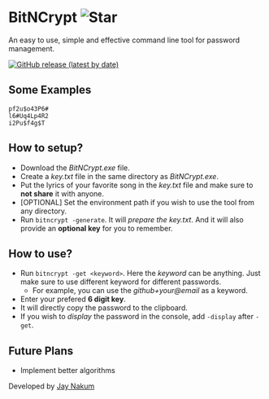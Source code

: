 # BitNCrypt ![Star](https://img.shields.io/github/stars/JayNakum/BitNCrypt?style=social)
An easy to use, simple and effective command line tool for password management.

[![GitHub release (latest by date)](https://img.shields.io/github/v/release/JayNakum/BitNCrypt?include_prereleaseslabel=Download&style=for-the-badge)](https://github.com/JayNakum/BitNCrypt/releases)

## Some Examples 
    pf2u$o43P6#  
    l6#Uq4Lp4R2  
    i2Pu$f4g$T  

## How to setup?
- Download the *BitNCrypt.exe* file.
- Create a *key.txt* file in the same directory as *BitNCrypt.exe*.
- Put the lyrics of your favorite song in the *key.txt* file and make sure to **not share** it with anyone.
- [OPTIONAL] Set the environment path if you wish to use the tool from any directory.
- Run ```bitncrypt -generate```. It will *prepare the key.txt*. And it will also provide an **optional key** for you to remember.

## How to use?
- Run ```bitncrypt -get <keyword>```. Here the *keyword* can be anything. Just make sure to use different keyword for different passwords.
    - For example, you can use the *github+your@email* as a keyword.
- Enter your prefered **6 digit key**.
- It will directly copy the password to the clipboard.
- If you wish to *display* the password in the console, add ```-display``` after ```-get```.

## Future Plans
- Implement better algorithms

Developed by [Jay Nakum](https://JayNakum.github.io)